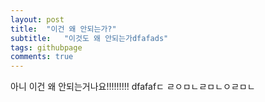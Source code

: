 ```yaml
---
layout: post
title:  "이건 왜 안되는가?"
subtitle:   "이것도 왜 안되는가dfafads"
tags: githubpage
comments: true
---
```


아니 이건 왜 안되는거나요!!!!!!!!!
dfafafㄷ ㄹㅇㅁㄴㄹㅁㄴㅇㄹㅁㄴ
